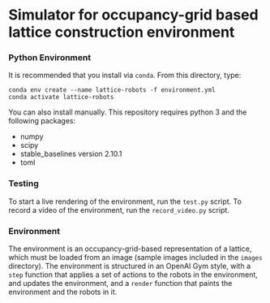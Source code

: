 # Simulator for occupancy-grid based lattice construction environment

### Python Environment

It is recommended that you install via `conda`. From this directory, type:

```
conda env create --name lattice-robots -f environment.yml
conda activate lattice-robots
```

You can also install manually. This repository requires python 3 and the following packages:
* numpy
* scipy
* stable_baselines version 2.10.1
* toml

### Testing

To start a live rendering of the environment, run the `test.py` script. To record a video of the environment, run the `record_video.py` script.

### Environment

The environment is an occupancy-grid-based representation of a lattice, which must be loaded from an image (sample images included in the `images` directory). The environment is structured in an OpenAI Gym style, with a `step` function that applies a set of actions to the robots in the environment, and updates the environment, and a `render` function that paints the environment and the robots in it. 
